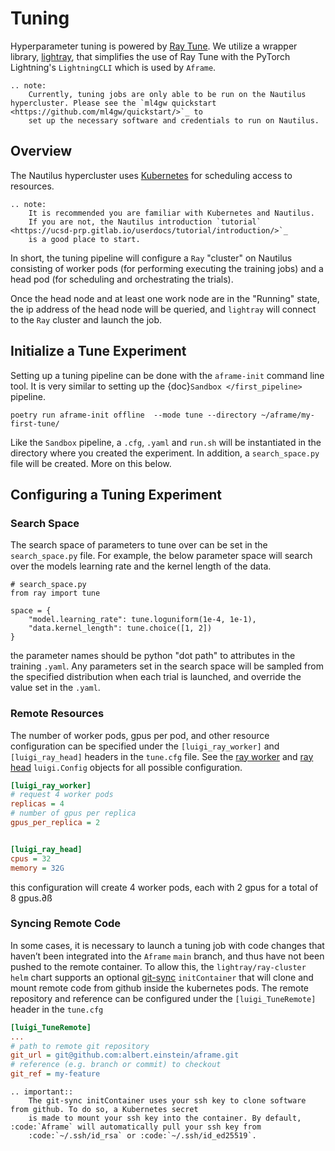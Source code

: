 Tuning
======
Hyperparameter tuning is powered by [Ray Tune](https://docs.ray.io/en/latest/tune/index.html). We utilize a wrapper library, [lightray](https://github.com/ethanmarx/lightray), that simplifies the use of Ray Tune with the PyTorch Lightning's `LightningCLI` which is used by `Aframe`.

```{eval-rst}
.. note:
    Currently, tuning jobs are only able to be run on the Nautilus hypercluster. Please see the `ml4gw quickstart <https://github.com/ml4gw/quickstart/>`_ to 
    set up the necessary software and credentials to run on Nautilus.
```

## Overview
The Nautilus hypercluster uses [Kubernetes](https://kubernetes.io/) for scheduling access to resources. 

```{eval-rst}
.. note:
    It is recommended you are familiar with Kubernetes and Nautilus. 
    If you are not, the Nautilus introduction `tutorial` <https://ucsd-prp.gitlab.io/userdocs/tutorial/introduction/>`_
    is a good place to start.
```

In short, the tuning pipeline will configure a `Ray` "cluster" on Nautilus consisting of worker pods (for performing executing the training jobs) 
and a head pod (for scheduling and orchestrating the trials).

Once the head node and at least one work node are in the "Running" state, the ip address of the head node will be queried, and `lightray` will connect to the `Ray`
cluster and launch the job.


## Initialize a Tune Experiment
Setting up a tuning pipeline can be done with the `aframe-init` command line tool. It is very similar to setting up the {doc}`Sandbox </first_pipeline>` pipeline.

```console
poetry run aframe-init offline  --mode tune --directory ~/aframe/my-first-tune/ 
```

Like the `Sandbox` pipeline, a `.cfg`, `.yaml` and `run.sh` will be instantiated in the directory where you
created the experiment. In addition, a `search_space.py` file will be created. More on this below.


## Configuring a Tuning Experiment

### Search Space
The search space of parameters to tune over can be set in the `search_space.py` file. 
For example, the below parameter space will search over the models learning rate 
and the kernel length of the data.

```
# search_space.py
from ray import tune

space = {
    "model.learning_rate": tune.loguniform(1e-4, 1e-1),
    "data.kernel_length": tune.choice([1, 2])
}
```

the parameter names should be python "dot path" to attributes in the training `.yaml`. Any
parameters set in the search space will be sampled from the specified distribution
when each trial is launched, and override the value set in the `.yaml`.

### Remote Resources
The number of worker pods, gpus per pod, and other resource configuration can be specified under the 
`[luigi_ray_worker]` and `[luigi_ray_head]` headers in the `tune.cfg` file. See the [ray worker](https://github.com/ML4GW/aframe/blob/main/aframe/config.py#L16)
and [ray head](https://github.com/ML4GW/aframe/blob/main/aframe/config.py#L48) `luigi.Config` objects for all possible configuration.


```cfg
[luigi_ray_worker]
# request 4 worker pods
replicas = 4 
# number of gpus per replica
gpus_per_replica = 2


[luigi_ray_head]
cpus = 32
memory = 32G
```

this configuration will create 4 worker pods, each with 2 gpus for a total of 8 gpus.∂ß

### Syncing Remote Code
In some cases, it is necessary to launch a tuning job with code changes that haven’t been integrated into the `Aframe` `main` branch, and thus have not been pushed to the remote container. To allow this, the `lightray/ray-cluster` `helm` chart supports an optional [git-sync](https://github.com/kubernetes/git-sync) `initContainer` that will clone and mount remote code from github inside the kubernetes pods. The remote repository and reference can be configured under the `[luigi_TuneRemote]` header in the `tune.cfg`

```cfg
[luigi_TuneRemote]
...
# path to remote git repository
git_url = git@github.com:albert.einstein/aframe.git
# reference (e.g. branch or commit) to checkout
git_ref = my-feature
```

```{eval-rst}
.. important::
    The git-sync initContainer uses your ssh key to clone software from github. To do so, a Kubernetes secret 
    is made to mount your ssh key into the container. By default, :code:`Aframe` will automatically pull your ssh key from
    :code:`~/.ssh/id_rsa` or :code:`~/.ssh/id_ed25519`.
```
